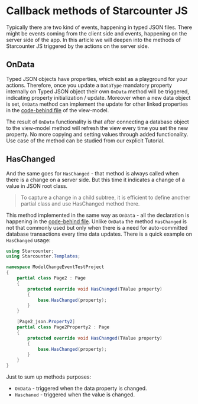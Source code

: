 # Callback methods of Starcounter JS

Typically there are two kind of events, happening in typed JSON files.
There might be events coming from the client side and events, happening on the server side of the app.
In this article we will deepen into the methods of Starcounter JS triggered by the actions on the server side.

<h2>OnData</h2>

Typed JSON objects have properties, which exist as a playground for your actions.
Therefore, once you update a <code>DataType</code> mandatory property internally on Typed JSON object their own <code>OnData</code> method will be triggered, indicating property initialization / update. Moreover when a new data object is set, <code>OnData</code> method can implement the update for other linked properties in the <a href="/guides/typed-json/code-behind">code-behind file</a> of the view-model.

The result of <code>OnData</code> functionality is that after connecting a database object to the view-model method will refresh the view every time you set the new property. No more copying and setting values through added functionality. Use case of the method can be studied from our explicit Tutorial.

<h2>HasChanged</h2>

And the same goes for <code>HasChanged</code> - that method is always called when there is a change on a server side. But this time it indicates a change of a value in JSON root class.

<blockquote>To capture a change in a child subtree, it is efficient to define another partial class and use HasChanged method there.</blockquote>

This method implemented in the same way as <code>OnData</code> - all the declaration is happening in the <a href="/guides/typed-json/code-behind">code-behind file</a>.
Unlike <code>OnData</code> the method <code>HasChanged</code> is not that commonly used but only when there is a need for auto-committed database transactions every time data updates.
There is a quick example on <code>HasChanged</code> usage:

```cs
using Starcounter;
using Starcounter.Templates;

namespace ModelChangeEventTestProject
{
    partial class Page2 : Page
    {
        protected override void HasChanged(TValue property)
        {
            base.HasChanged(property);
        }
    }

    [Page2_json.Property2]
    partial class Page2Property2 : Page
    {
        protected override void HasChanged(TValue property)
        {
            base.HasChanged(property);
        }
    }
}  
```

Just to sum up methods purposes:

<ul>
<li><code>OnData</code> - triggered when the data property is changed. </li>
<li><code>Haschaned</code> - triggered when the value is changed. </li>
</ul>
